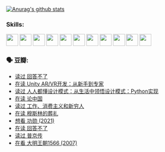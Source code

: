 
[![Anurag's github stats](https://github-readme-stats.vercel.app/api?username=w940853815)](https://github.com/anuraghazra/github-readme-stats)

### Skills:

<code><img height="32" src="https://cdn.jsdelivr.net/npm/simple-icons@v5/icons/python.svg"></code>
<code><img height="32" src="https://cdn.jsdelivr.net/npm/simple-icons@v5/icons/javascript.svg"></code>
<code><img height="32" src="https://cdn.jsdelivr.net/npm/simple-icons@v5/icons/django.svg"></code>
<code><img height="32" src="https://cdn.jsdelivr.net/npm/simple-icons@v5/icons/flask.svg"></code>
<code><img height="32" src="https://cdn.jsdelivr.net/npm/simple-icons@v5/icons/vuetify.svg"></code>
<code><img height="32" src="https://cdn.jsdelivr.net/npm/simple-icons@v5/icons/git.svg"></code>
<code><img height="32" src="https://cdn.jsdelivr.net/npm/simple-icons@v5/icons/docker.svg"></code>
<code><img height="32" src="https://cdn.jsdelivr.net/npm/simple-icons@v5/icons/postgresql.svg"></code>
<code><img height="32" src="https://cdn.jsdelivr.net/npm/simple-icons@v5/icons/elasticsearch.svg"></code>
<code><img height="32" src="https://cdn.jsdelivr.net/npm/simple-icons@v5/icons/macos.svg"></code>
<code><img height="32" src="https://cdn.jsdelivr.net/npm/simple-icons@v5/icons/linux.svg"></code>

### 🗣 豆瓣:

<!-- DOUBAN-ACTIVITIES:START -->
- [读过 回答不了](https://www.douban.com/people/136069238/status/3812155932/?_i=48541959)
- [在读 Unity AR/VR开发：从新手到专家](https://www.douban.com/people/136069238/status/3810864648/?_i=48541959)
- [读过 人人都懂设计模式：从生活中领悟设计模式：Python实现](https://www.douban.com/people/136069238/status/3806334005/?_i=48541959)
- [在读 论中国](https://www.douban.com/people/136069238/status/3805671678/?_i=48541959)
- [读过 工作、消费主义和新穷人](https://www.douban.com/people/136069238/status/3803834644/?_i=48541959)
- [在读 穆斯林的葬礼](https://www.douban.com/people/136069238/status/3802824932/?_i=48541959)
- [想看 功勋‎ (2021)](https://www.douban.com/people/136069238/status/3802127044/?_i=48541959)
- [在读 回答不了](https://www.douban.com/people/136069238/status/3802078489/?_i=48541959)
- [读过 普京传](https://www.douban.com/people/136069238/status/3802076688/?_i=48541959)
- [在看 大明王朝1566‎ (2007)](https://www.douban.com/people/136069238/status/3800275133/?_i=48541959)
<!-- DOUBAN-ACTIVITIES:END -->
<!--
**w940853815/w940853815** is a ✨ _special_ ✨ repository because its `README.md` (this file) appears on your GitHub profile.

Here are some ideas to get you started:

- 🔭 I’m currently working on ...
- 🌱 I’m currently learning ...
- 👯 I’m looking to collaborate on ...
- 🤔 I’m looking for help with ...
- 💬 Ask me about ...
- 📫 How to reach me: ...
- 😄 Pronouns: ...
- ⚡ Fun fact: ...
-->

